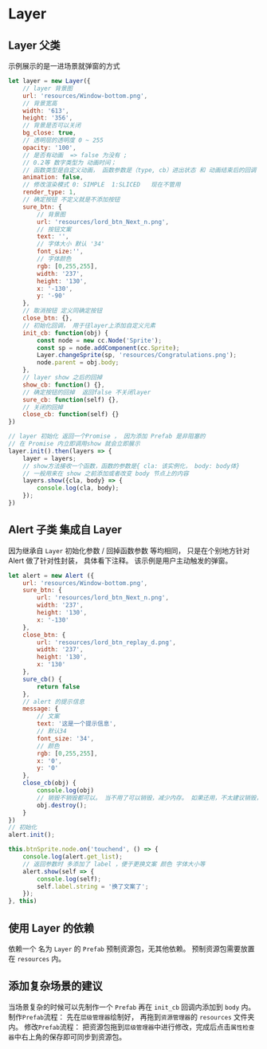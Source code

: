 # Layer

## Layer 父类

示例展示的是一进场景就弹窗的方式

```javascript
let layer = new Layer({
    // layer 背景图
    url: 'resources/Window-bottom.png',
    // 背景宽高
    width: '613',
    height: '356',
    // 背景是否可以关闭
    bg_close: true,
    // 透明层的透明度 0 ~ 255
    opacity: '100',
    // 是否有动画  => false 为没有 ; 
    // 0.2等 数字类型为 动画时间； 
    // 函数类型是自定义动画， 函数参数是（type, cb）进出状态 和 动画结束后的回调
    animation: false,
    // 修改渲染模式 0: SIMPLE  1:SLICED   现在不管用
    render_type: 1,
    // 确定按钮 不定义就是不添加按钮
    sure_btn: {
        // 背景图
        url: 'resources/lord_btn_Next_n.png',
        // 按钮文案
        text: '',
        // 字体大小 默认 '34'
        font_size:'',
        // 字体颜色
        rgb: [0,255,255],
        width: '237',
        height: '130',
        x: '-130',
        y: '-90'
    },
    // 取消按钮 定义同确定按钮
    close_btn: {},
    // 初始化回调， 用于往layer上添加自定义元素
    init_cb: function(obj) {
        const node = new cc.Node('Sprite');
        const sp = node.addComponent(cc.Sprite);
        Layer.changeSprite(sp, 'resources/Congratulations.png');
        node.parent = obj.body;
    },
    // layer show 之后的回掉
    show_cb: function() {},
    // 确定按钮的回掉  返回false 不关闭layer
    sure_cb: function(self) {},
    // 关闭的回掉
    close_cb: function(self) {}
})

// layer 初始化 返回一个Promise ， 因为添加 Prefab 是非阻塞的
// 在 Promise 内立即调用show 就会立即展示
layer.init().then(layers => {
    layer = layers;
    // show方法接收一个函数，函数的参数是{ cla: 该实例化， body: body体}
    // 一般用来在 show 之前添加或者改变 body 节点上的内容
    layers.show({cla, body} => {
        console.log(cla, body);
    });
})
```

## Alert 子类 集成自 Layer

因为继承自 `Layer` 初始化参数 / 回掉函数参数 等均相同， 只是在个别地方针对 Alert 做了针对性封装， 具体看下注释。
该示例是用户主动触发的弹窗。

```javascript
let alert = new Alert ({
    url: 'resources/Window-bottom.png',
    sure_btn: {
        url: 'resources/lord_btn_Next_n.png',
        width: '237',
        height: '130',
        x: '-130'
    },
    close_btn: {
        url: 'resources/lord_btn_replay_d.png',
        width: '237',
        height: '130',
        x: '130'
    },
    sure_cb() {
        return false
    },
    // alert 的提示信息
    message: {
        // 文案
        text: '这是一个提示信息',
        // 默认34
        font_size: '34',
        // 颜色
        rgb: [0,255,255],
        x: '0',
        y: '0'
    },
    close_cb(obj) {
        console.log(obj)
        // 销毁不销毁都可以。 当不用了可以销毁，减少内存。 如果还用，不太建议销毁，init 是有开销的。
        obj.destroy();
    }
})
// 初始化
alert.init();

this.btnSprite.node.on('touchend', () => {
    console.log(alert.get_list);
    // 返回参数时 多添加了 label ，便于更换文案 颜色 字体大小等
    alert.show(self => {
        console.log(self);
        self.label.string = '换了文案了';
    });
}, this)

```

## 使用 Layer 的依赖

依赖一个 名为 `Layer` 的 `Prefab` 预制资源包，无其他依赖。
预制资源包需要放置在 `resources` 内。

## 添加复杂场景的建议

当场景复杂的时候可以先制作一个 `Prefab` 再在 `init_cb` 回调内添加到 `body` 内。
制作`Prefab`流程： 先在`层级管理器`绘制好， 再拖到`资源管理器`的 `resources` 文件夹内。
修改`Prefab`流程： 把资源包拖到`层级管理器`中进行修改，完成后点击`属性检查器`中右上角的保存即可同步到资源包。

